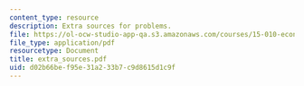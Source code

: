 ```yaml
---
content_type: resource
description: Extra sources for problems.
file: https://ol-ocw-studio-app-qa.s3.amazonaws.com/courses/15-010-economic-analysis-for-business-decisions-fall-2004/d02b66bef95e31a233b7c9d8615d1c9f_extra_sources.pdf
file_type: application/pdf
resourcetype: Document
title: extra_sources.pdf
uid: d02b66be-f95e-31a2-33b7-c9d8615d1c9f
---
```

